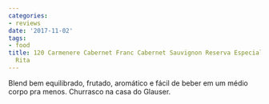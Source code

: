 ```yaml
---
categories:
- reviews
date: '2017-11-02'
tags:
- food
title: 120 Carmenere Cabernet Franc Cabernet Sauvignon Reserva Especial 2016 Santa
  Rita
---
```


Blend bem equilibrado, frutado, aromático e fácil de beber em um médio corpo pra menos. Churrasco na casa do Glauser.
